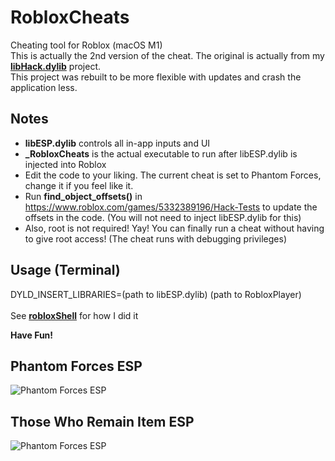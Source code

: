 # RobloxCheats
Cheating tool for Roblox (macOS M1)<br>
This is actually the 2nd version of the cheat. The original is actually from my [<b>libHack.dylib</b>](https://github.com/notahacker8/libHack) project.<br>
This project was rebuilt to be more flexible with updates and crash the application less.

## Notes
 - <b>libESP.dylib</b> controls all in-app inputs and UI
 - <b>_RobloxCheats</b> is the actual executable to run after libESP.dylib is injected into Roblox
 - Edit the code to your liking. The current cheat is set to Phantom Forces, change it if you feel like it.
 - Run <b>find_object_offsets()</b> in https://www.roblox.com/games/5332389196/Hack-Tests to update the offsets in the code. (You will not need to inject libESP.dylib for this)
 - Also, root is not required! Yay! You can finally run a cheat without having to give root access! (The cheat runs with debugging privileges)

## Usage (Terminal)
DYLD_INSERT_LIBRARIES=(path to libESP.dylib) (path to RobloxPlayer) <br> <br>
See [<b>robloxShell</b>](https://github.com/notahacker8/RobloxCheats/blob/main/robloxShell) for how I did it<br>

<b>Have Fun!</b>

## Phantom Forces ESP
![Phantom Forces ESP](https://github.com/notahacker8/RobloxCheatApp/blob/main/Phantom-Forces-ESP.png)

## Those Who Remain Item ESP
![Phantom Forces ESP](https://github.com/notahacker8/RobloxCheatApp/blob/main/Those-Who-Remain-Item-ESP.png)
